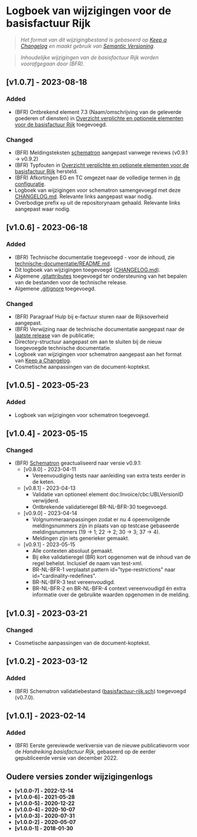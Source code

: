 # Logboek van wijzigingen voor de basisfactuur Rijk

> _Het format van dit wijzigingbestand is gebaseerd op [Keep a Changelog](https://keepachangelog.com/nl/1.1.0/) en maakt gebruik van [Semantic Versioning](https://semver.org/spec/v2.0.0.html)_.

> _Inhoudelijke wijzigingen van de basisfactuur Rijk worden voorafgegaan door (BFR)._


## [v1.0.7] - 2023-08-18

### Added

- (BFR) Ontbrekend element 7.3 (Naam/omschrijving van de geleverde goederen of diensten) in [Overzicht verplichte en optionele elementen voor de basisfactuur Rijk](./overzicht-elementen-basisfactuur-rijk.md) toegevoegd.

### Changed

- (BFR) Meldingsteksten [schematron](./technische-documentatie/basisfactuur-rijk.sch) aangepast vanwege reviews (v0.9.1 → v0.9.2)
- (BFR) Typfouten in [Overzicht verplichte en optionele elementen voor de basisfactuur Rijk](./overzicht-elementen-basisfactuur-rijk.md) hersteld.
- (BFR) Afkortingen EG en TC omgezet naar de volledige termen in [de configuratie](/js/config.js).
- Logboek van wijzigingen voor schematron samengevoegd met deze [CHANGELOG.md](./CHANGELOG.md). Relevante links aangepast waar nodig.
- Overbodige prefix `ep` uit de repositorynaam gehaald. Relevante links aangepast waar nodig.


## [v1.0.6] - 2023-06-18

### Added

- (BFR) Technische documentatie toegevoegd - voor de inhoud, zie [technische-documentatie/README.md](./technische-documentatie/README.md).
- Dit logboek van wijzigingen toegevoegd ([CHANGELOG.md](./CHANGELOG.md)).
- Algemene [.gitattributes](./.gitattributes) toegevoegd ter ondersteuning van het bepalen van de bestanden voor de technische release.
- Algemene [.gitignore](./.gitignore) toegevoegd.

### Changed

- (BFR) Paragraaf Hulp bij e-factuur sturen naar de Rijksoverheid aangepast.
- (BFR) Verwijzing naar de technische documentatie aangepast naar de [laatste release](https://github.com/Logius-standaarden/ep-basisfactuur-rijk/releases/latest) van de publicatie;
- Directory-structuur aangepast om aan te sluiten bij de nieuw toegevoegde technische documentatie.
- Logboek van wijzigingen voor schematron aangepast aan het format van [Keep a Changelog](https://keepachangelog.com/nl/1.1.0/).
- Cosmetische aanpassingen van de document-koptekst.


## [v1.0.5] - 2023-05-23

### Added
- Logboek van wijzigingen voor schematron toegevoegd.


## [v1.0.4] - 2023-05-15

### Changed

- (BFR) [Schematron](./technische-documentatie/basisfactuur-rijk.sch) geactualiseerd naar versie v0.9.1:
  - [v0.8.0] - 2023-04-11
    - Vereenvoudiging tests naar aanleiding van extra tests eerder in de keten.
  - [v0.8.1] - 2023-04-13
    - Validatie van optioneel element doc:Invoice/cbc:UBLVersionID verwijderd.
    - Ontbrekende validatieregel BR-NL-BFR-30 toegevoegd.
  - [v0.9.0] - 2023-04-14
    - Volgnummeraanpassingen zodat er nu 4 opeenvolgende meldingsnummers zijn in plaats van op testcase gebaseerde meldingsnummers (19 → 1; 22 → 2; 30 → 3; 37 → 4).
    - Meldingen zijn iets generieker gemaakt.
  - [v0.9.1] - 2023-05-15
    - Alle contexten absoluut gemaakt.
    - Bij elke validatieregel (BR) kort opgenomen wat de inhoud van de regel behelst. Inclusief de naam van test-xml.
    - BR-NL-BFR-1 verplaatst pattern id="type-restrictions" naar id="cardinality-redefines".
    - BR-NL-BFR-3 test vereenvoudigd.
    - BR-NL-BFR-2 en BR-NL-BFR-4 context vereenvoudigd én extra informatie over de gebruikte waarden opgenomen in de melding.


## [v1.0.3] - 2023-03-21

### Changed

- Cosmetische aanpassingen van de document-koptekst.


## [v1.0.2] - 2023-03-12

### Added

- (BFR) Schematron validatiebestand ([basisfactuur-rijk.sch](./technische-documentatie/basisfactuur-rijk.sch)) toegevoegd (v0.7.0).


## [v1.0.1] - 2023-02-14

### Added

- (BFR) Eerste gereviewde werkversie van de nieuwe publicatievorm voor de <em>Handreiking basisfactuur Rijk</em>, gebaseerd op de eerder gepubliceerde versie van december 2022.

## Oudere versies zonder wijzigingenlogs

* **[v1.0.0-7] - 2022-12-14**
* **[v1.0.0-6] - 2021-05-28**
* **[v1.0.0-5] - 2020-12-22**
* **[v1.0.0-4] - 2020-10-07**
* **[v1.0.0-3] - 2020-07-31**
* **[v1.0.0-2] - 2020-05-07**
* **[v1.0.0-1] - 2018-01-30**